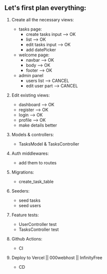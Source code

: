 ## Let's first plan everything:

1) Create all the necessary views:
    - tasks page:
        * create tasks input --> OK
        * list --> OK
        * edit tasks input --> OK
        * add datePicker
    - welcome page:
        * navbar --> OK
        * body --> OK
        * footer --> OK
    - admin panel
        * users list --> CANCEL
        * edit user part --> CANCEL

2) Edit existing views:
    - dashboard --> OK
    - register --> OK
    - login --> OK
    - profile --> OK
    - make details better

3) Models & controllers:
    - TasksModel & TasksController

4) Auth middlewares:
    - add them to routes

5) Migrations:
    - create_task_table

6) Seeders:
    - seed tasks
    - seed users

7) Feature tests:
    - UserController test
    - TasksController test

8) Github Actions:
    - CI

9) Deploy to Vercel || 000webhost || InfinityFree
    - CD
